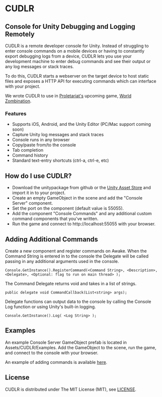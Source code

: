 CUDLR
=====

Console for Unity Debugging and Logging Remotely
----
CUDLR is a remote developer console for Unity. Instead of struggling to enter console commands on a mobile devices or having to constantly export debugging logs from a device, CUDLR lets you use your development machine to enter debug commands and see their output or any log messages or stack traces. 

To do this, CUDLR starts a webserver on the target device to host static files and exposes a HTTP API for executing commands which can interface with your project. 

We wrote CUDLR to use in [Proletariat's](http://www.proletariat.com) upcoming game, [World Zombination](http://www.worldzombination.com).

### Features
* Supports iOS, Android, and the Unity Editor (PC/Mac support coming soon)
* Capture Unity log messages and stack traces
* Console runs in any browser
* Copy/paste from/to the console
* Tab completion
* Command history
* Standard text-entry shortcuts (ctrl-a, ctrl-e, etc)
 
How do I use CUDLR?
----
* Download the unitypackage from github or the [Unity Asset Store](https://www.assetstore.unity3d.com/#/content/XXX) and import it in to your project.
* Create an empty GameObject in the scene and add the "Console Server" component.
* Set the port on the component (default value is 55055).
* Add the component "Console Commands" and any additional custom command components that you've written.
* Run the game and connect to http://localhost:55055 with your browser.

Adding Additional Commands
----

Create a new component and register commands on Awake. When the Command String is entered in to the console the
Delegate will be called passing in any additional arguments used in the console.

```
Console.GetInstance().RegisterCommand(<Command String>, <Description>, <Delegate>, <Optional: flag to run on main thread> );
```

The Command Delegate returns void and takes in a list of strings.

```
public delegate void CommandCallback(List<string> args);
```


Delegate functions can output data to the console by calling the Console Log function or using Unity's built-in logging.

```
Console.GetInstance().Log( <Log String> );
```

Examples
----

An example Console Server GameObject prefab is located in Assets/CUDLR/Examples. Add the GameObject to the scene,
run the game, and connect to the console with your browser.

An example of adding commands is available [here](https://github.com/proletariatgames/CUDLR/blob/master/CUDLR/Scripts/GameObjectCommands.cs).

License
---
CUDLR is distributed under The MIT License (MIT), see [LICENSE](https://github.com/proletariatgames/CUDLR/blob/master/LICENSE).
